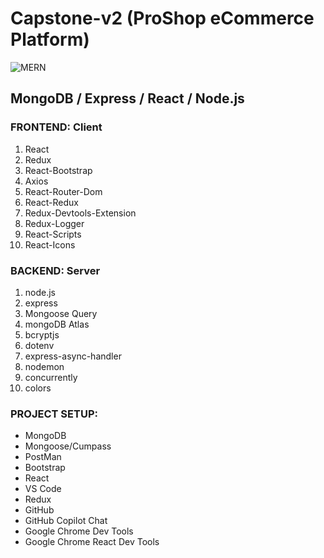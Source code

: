 # Capstone-v2 (ProShop eCommerce Platform)

![MERN](https://miro.medium.com/v2/0*hU4zJiyVwWcM0L-w.png)

## MongoDB / Express / React / Node.js

### FRONTEND: Client

1. React
2. Redux
3. React-Bootstrap
4. Axios
5. React-Router-Dom
6. React-Redux
8. Redux-Devtools-Extension
9. Redux-Logger
11. React-Scripts
14. React-Icons

### BACKEND: Server

1. node.js
2. express
3. Mongoose Query
4. mongoDB Atlas
5. bcryptjs
6. dotenv
8. express-async-handler
9. nodemon
10. concurrently
11. colors


### PROJECT SETUP:

- MongoDB
- Mongoose/Cumpass
- PostMan
- Bootstrap
- React
- VS Code
- Redux
- GitHub
- GitHub Copilot Chat
- Google Chrome Dev Tools
- Google Chrome React Dev Tools


